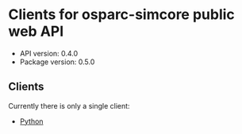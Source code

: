# Clients for osparc-simcore public web API

- API version: 0.4.0
- Package version: 0.5.0

## Clients

Currently there is only a single client:

- [Python](../clients/python/artifacts/client/README.md)
